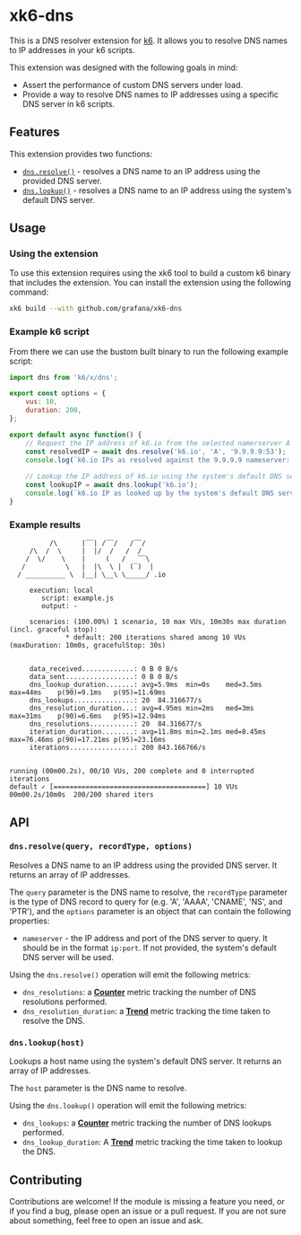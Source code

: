 # xk6-dns

This is a DNS resolver extension for [k6](https://go.k6.io/k6). It allows you to resolve DNS names to IP addresses
in your k6 scripts. 

This extension was designed with the following goals in mind:
- Assert the performance of custom DNS servers under load.
- Provide a way to resolve DNS names to IP addresses using a specific DNS server in k6 scripts.

## Features

This extension provides two functions:
- [`dns.resolve()`](#dnsresolvequery-recordtype-options) - resolves a DNS name to an IP address using the provided DNS server.
- [`dns.lookup()`](#dnslookuphost) - resolves a DNS name to an IP address using the system's default DNS server.

## Usage

### Using the extension

To use this extension requires using the xk6 tool to build a custom k6 binary that includes the extension. You can install the extension using the following command:

```bash
xk6 build --with github.com/grafana/xk6-dns
```

### Example k6 script

From there we can use the bustom built binary to run the following example script:

```javascript
import dns from 'k6/x/dns';

export const options = {
    vus: 10,
    duration: 200,
};

export default async function() {
    // Request the IP address of k6.io from the selected namerserver A records.
    const resolvedIP = await dns.resolve('k6.io', 'A', '9.9.9.9:53');
    console.log(`k6.io IPs as resolved against the 9.9.9.9 nameserver: ${resolvedIP}`);
    
    // Lookup the IP address of k6.io using the system's default DNS server.
    const lookupIP = await dns.lookup('k6.io');
    console.log(`k6.io IP as looked up by the system's default DNS server: ${lookupIP}`);
}
```

### Example results

```
          /\      |‾‾| /‾‾/   /‾‾/
     /\  /  \     |  |/  /   /  /
    /  \/    \    |     (   /   ‾‾\
   /          \   |  |\  \ |  (‾)  |
  / __________ \  |__| \__\ \_____/ .io

     execution: local
        script: example.js
        output: -

     scenarios: (100.00%) 1 scenario, 10 max VUs, 10m30s max duration (incl. graceful stop):
              * default: 200 iterations shared among 10 VUs (maxDuration: 10m0s, gracefulStop: 30s)


     data_received.............: 0 B 0 B/s
     data_sent.................: 0 B 0 B/s
     dns_lookup_duration.......: avg=5.9ms  min=0s    med=3.5ms  max=44ms    p(90)=9.1ms   p(95)=11.69ms
     dns_lookups...............: 20  84.316677/s
     dns_resolution_duration...: avg=4.95ms min=2ms   med=3ms    max=31ms    p(90)=6.6ms   p(95)=12.94ms
     dns_resolutions...........: 20  84.316677/s
     iteration_duration........: avg=11.8ms min=2.1ms med=8.45ms max=76.46ms p(90)=17.21ms p(95)=23.16ms
     iterations................: 200 843.166766/s


running (00m00.2s), 00/10 VUs, 200 complete and 0 interrupted iterations
default ✓ [======================================] 10 VUs  00m00.2s/10m0s  200/200 shared iters
```

## API

### `dns.resolve(query, recordType, options)`

Resolves a DNS name to an IP address using the provided DNS server. It returns an array of IP addresses.

The `query` parameter is the DNS name to resolve, the `recordType` parameter is the type of DNS record to query for (e.g. 'A', 'AAAA', 'CNAME', 'NS', and 'PTR'), and the `options` parameter is an object that can contain the following properties:
- `nameserver` - the IP address and port of the DNS server to query. It should be in the format `ip:port`. If not provided, the system's default DNS server will be used.

Using the `dns.resolve()` operation will emit the following metrics:
- `dns_resolutions`: a [**Counter**](https://grafana.com/docs/k6/latest/using-k6/metrics/) metric tracking the number of DNS resolutions performed.
- `dns_resolution_duration`: a [**Trend**](https://grafana.com/docs/k6/latest/using-k6/metrics/) metric tracking the time taken to resolve the DNS.

### `dns.lookup(host)`

Lookups a host name using the system's default DNS server. It returns an array of IP addresses.

The `host` parameter is the DNS name to resolve.

Using the `dns.lookup()` operation will emit the following metrics:
- `dns_lookups`: a [**Counter**](https://grafana.com/docs/k6/latest/using-k6/metrics/) metric tracking the number of DNS lookups performed.
- `dns_lookup_duration`: A [**Trend**](https://grafana.com/docs/k6/latest/using-k6/metrics/) metric tracking the time taken to lookup the DNS.

## Contributing

Contributions are welcome! If the module is missing a feature you need, or if you find a bug, please open an issue or a pull request. If you are not sure about something, feel free to open an issue and ask.
